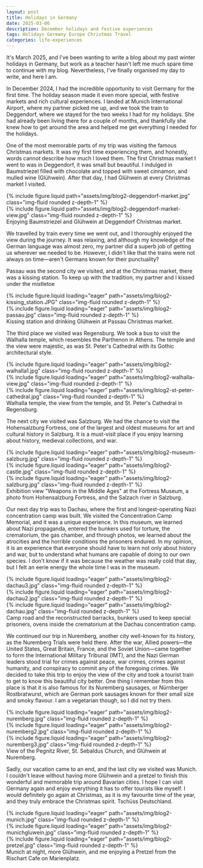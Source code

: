 ```yaml
---
layout: post
title: Holidays in Germany
date: 2025-03-06
description: December holidays and festive experiences
tags: Holidays Germany Europe Christmas Travel 
categories: life-experiences
---
```


It's March 2025, and I've been wanting to write a blog about my past winter holidays in Germany, but work as a teacher hasn't left me much spare time to continue with my blog. Nevertheless, I've finally organised my day to write, and here I am.

In December 2024, I had the incredible opportunity to visit Germany for the first time. The holiday season made it even more special, with festive markets and rich cultural experiences. I landed at Munich International Airport, where my partner picked me up, and we took the train to Deggendorf, where we stayed for the two weeks I had for my holidays. She had already been living there for a couple of months, and thankfully she knew how to get around the area and helped me get everything I needed for the holidays. 

One of the most memorable parts of my trip was visiting the famous Christmas markets. It was my first time experiencing them, and honestly, words cannot describe how much I loved them. The first Christmas market I went to was in Deggendorf, it was small but beautiful. I indulged in Baumstriezel filled with chocolate and topped with sweet cinnamon, and mulled wine (Glühwein). After that day, I had Glühwein at every Christmas market I visited.

<div class="row justify-content-sm-center">
    <div class="col-sm-5 mt-3 mt-md-0">
        {% include figure.liquid path="assets/img/blog2-deggendorf-market.jpg" class="img-fluid rounded z-depth-1" %}
    </div>
    <div class="col-sm-6 mt-3 mt-md-0">
        {% include figure.liquid path="assets/img/blog2-deggendorf-market-view.jpg" class="img-fluid rounded z-depth-1" %}
    </div>
</div>
<div class="caption">
    Enjoying Baumstriezel and Glühwein at Deggendorf Christmas market.
</div>

We travelled by train every time we went out, and I thoroughly enjoyed the view during the journey. It was relaxing, and although my knowledge of the German language was almost zero, my partner did a superb job of getting us wherever we needed to be. However, I didn't like that the trains were not always on time—aren't Germans known for their punctuality?

Passau was the second city we visited, and at the Christmas market, there was a kissing station. To keep up with the tradition, my partner and I kissed under the mistletoe

<div class="row">
    <div class="col-sm-5 mt-2 mt-md-0">
        {% include figure.liquid loading="eager" path="assets/img/blog2-kissing_station.JPG" class="img-fluid rounded z-depth-1" %}
    </div>
    <div class="col-sm-6 mt-2 mt-md-0">
        {% include figure.liquid loading="eager" path="assets/img/blog2-passau.jpg" class="img-fluid rounded z-depth-1" %}
    </div>
   </div>
<div class="caption">
    Kissing station and drinking Glühwein at Passau Christmas market.
</div>


The third place we visited was Regensburg. We took a bus to visit the Walhalla temple, which resembles the Parthenon in Athens. The temple and the view were majestic, as was St. Peter's Cathedral with its Gothic architectural style.
<div class="row">
    <div class="col-sm mt-3 mt-md-0">
        {% include figure.liquid loading="eager" path="assets/img/blog2-walhalla1.jpg" class="img-fluid rounded z-depth-1" %}
    </div>
    <div class="col-sm mt-3 mt-md-0">
        {% include figure.liquid loading="eager" path="assets/img/blog2-walhalla-view.jpg" class="img-fluid rounded z-depth-1" %}
    </div>
    <div class="col-sm mt-3 mt-md-0">
        {% include figure.liquid loading="eager" path="assets/img/blog2-st-peter-cathedral.jpg" class="img-fluid rounded z-depth-1" %}
    </div>
</div>
<div class="caption">
    Walhalla temple, the view from the temple, and St. Peter's Cathedral in Regensburg.
</div>

The next city we visited was Salzburg. We had the chance to visit the Hohensalzburg Fortress, one of the largest and oldest museums for art and cultural history in Salzburg. It is a must-visit place if you enjoy learning about history, medieval collections, and war.
<div class="row">
    <div class="col-sm mt-3 mt-md-0">
        {% include figure.liquid loading="eager" path="assets/img/blog2-museum-salzburg.jpg" class="img-fluid rounded z-depth-1" %}
    </div>
    <div class="col-sm mt-3 mt-md-0">
        {% include figure.liquid loading="eager" path="assets/img/blog2-castle.jpg" class="img-fluid rounded z-depth-1" %}
    </div>
    <div class="col-sm mt-3 mt-md-0">
        {% include figure.liquid loading="eager" path="assets/img/blog2-salzburg.jpg" class="img-fluid rounded z-depth-1" %}
    </div>
</div>
<div class="caption">
    Exhibition view "Weapons in the Middle Ages" at the Fortress Museum, a photo from Hohensalzburg Fortress, and the Salzach river in Salzburg.
</div>

Our next day trip was to Dachau, where the first and longest-operating Nazi concentration camp was built. We visited the Concentration Camp Memorial, and it was a unique experience. In this museum, we learned about Nazi propaganda, entered the bunkers used for torture, the crematorium, the gas chamber, and through photos, we learned about the atrocities and the horrible conditions the prisoners endured. In my opinion, it is an experience that everyone should have to learn not only about history and war, but to understand what humans are capable of doing to our own species. I don't know if it was because the weather was really cold that day, but I felt an eerie energy the whole time I was in the museum.
<div class="row">
    <div class="col-sm mt-3 mt-md-0">
        {% include figure.liquid loading="eager" path="assets/img/blog2-dachau3.jpg" class="img-fluid rounded z-depth-1" %}
    </div>
    <div class="col-sm mt-3 mt-md-0">
        {% include figure.liquid loading="eager" path="assets/img/blog2-dachau2.jpg" class="img-fluid rounded z-depth-1" %}
    </div>
    <div class="col-sm mt-3 mt-md-0">
        {% include figure.liquid loading="eager" path="assets/img/blog2-dachau.jpg" class="img-fluid rounded z-depth-1" %}
    </div>
</div>
<div class="caption">
    Camp road and the reconstructed barracks, bunkers used to keep special prisoners, ovens inside the crematorium at the Dachau concentration camp.
</div>

We continued our trip in Nuremberg, another city well-known for its history, as the Nuremberg Trials were held there. After the war, Allied powers—the United States, Great Britain, France, and the Soviet Union—came together to form the International Military Tribunal (IMT), and the Nazi German leaders stood trial for crimes against peace, war crimes, crimes against humanity, and conspiracy to commit any of the foregoing crimes. We decided to take this trip to enjoy the view of the city and took a tourist train to get to know this beautiful city better. One thing I remember from this place is that it is also famous for its Nuremberg sausages, or Nürnberger Rostbratwurst, which are German pork sausages known for their small size and smoky flavour. I am a vegetarian though, so I did not try them.
<div class="row">
    <div class="col-sm-3 mt-3 mt-md-0">
        {% include figure.liquid loading="eager" path="assets/img/blog2-nuremberg.jpg" class="img-fluid rounded z-depth-1" %}
    </div>
    <div class="col-sm-4 mt-3 mt-md-0">
        {% include figure.liquid loading="eager" path="assets/img/blog2-nuremberg2.jpg" class="img-fluid rounded z-depth-1" %}
    </div>
    <div class="col-sm-4 mt-3 mt-md-0">
        {% include figure.liquid loading="eager" path="assets/img/blog2-nuremberg3.jpg" class="img-fluid rounded z-depth-1" %}
    </div>
</div>
<div class="caption">
    View of the Pegnitz River, St. Sebaldus Church, and Glühwein at Nuremberg.
</div>

Sadly, our vacation came to an end, and the last city we visited was Munich. I couldn't leave without having more Glühwein and a pretzel to finish this wonderful and memorable trip around Bavarian cities. I hope I can visit Germany again and enjoy everything it has to offer tourists like myself. I would definitely go again at Christmas, as it is my favourite time of the year, and they truly embrace the Christmas spirit. Tschüss Deutschland.
<div class="row">
    <div class="col-sm mt-3 mt-md-0">
        {% include figure.liquid loading="eager" path="assets/img/blog2-munich.jpg" class="img-fluid rounded z-depth-1" %}
    </div>
    <div class="col-sm mt-3 mt-md-0">
        {% include figure.liquid loading="eager" path="assets/img/blog2-munichgluwein.jpg" class="img-fluid rounded z-depth-1" %}
    </div>
    <div class="col-sm mt-3 mt-md-0">
        {% include figure.liquid loading="eager" path="assets/img/blog2-pretzel.jpg" class="img-fluid rounded z-depth-1" %}
    </div>
</div>
<div class="caption">
    Munich at night, more Glühwein, and me enjoying a Pretzel from the Rischart Cafe on Marienplatz.
</div>
